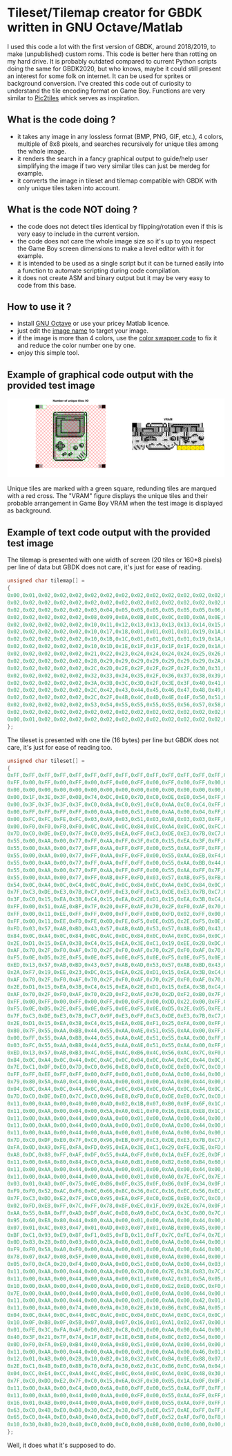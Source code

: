 # Tileset/Tilemap creator for GBDK written in GNU Octave/Matlab

I used this code a lot with the first version of GBDK, around 2018/2019, to make (unpublished) custom roms. This code is better here than rotting on my hard drive. It is probably outdated compared to current Python scripts doing the same for GBDK2020, but who knows, maybe it could still present an interest for some folk on internet. It can be used for sprites or background conversion. I've created this code out of curiosity to understand the tile encoding format on Game Boy. Functions are very similar to [Pic2tiles](http://www.budmelvin.com/dev/index.html) whick serves as inspiration.

## What is the code doing ?
- it takes any image in any lossless format (BMP, PNG, GIF, etc.), 4 colors, multiple of 8x8 pixels, and searches recursively for unique tiles among the whole image.
- it renders the search in a fancy graphical output to guide/help user simplifying the image if two very similar tiles can just be merdeg for example.
- it converts the image in tileset and tilemap compatible with GBDK with only unique tiles taken into account.

## What is the code NOT doing ?
- the code does not detect tiles identical by flipping/rotation even if this is very easy to include in the current version.
- the code does not care the whole image size so it's up to you respect the Game Boy screen dimensions to make a level editor with it for example.
- it is intended to be used as a single script but it can be turned easily into a function to automate scripting during code compilation.
- it does not create ASM and binary output but it may be very easy to code from this base.

## How to use it ?
- install [GNU Octave](https://octave.org/) or use your pricey Matlab licence.
- just edit the [image name](https://github.com/Raphael-Boichot/GNU-Octave-tileset-tilemap-creator-for-GBDK/blob/ca894bc3ff5463393935c4b1e606610a5f718c7b/Tile_creator_GBDK.m#L4) to target your image.
- if the image is more than 4 colors, use the [color swapper code](/Color_swapper.m) to fix it and reduce the color number one by one.
- enjoy this simple tool.

## Example of graphical code output with the provided test image
![](/Output.png)

Unique tiles are marked with a green square, redunding tiles are marqued with a red cross. The "VRAM" figure displays the unique tiles and their probable arrangement in Game Boy VRAM when the test image is displayed as background.

## Example of text code output with the provided test image

The tilemap is presented with one width of screen (20 tiles or 160*8 pixels) per line of data but GBDK does not care, it's just for ease of reading.
```c
unsigned char tilemap[] =
{
0x00,0x01,0x02,0x02,0x02,0x02,0x02,0x02,0x02,0x02,0x02,0x02,0x02,0x02,0x02,0x02,0x02,0x02,0x01,0x00,
0x02,0x02,0x02,0x02,0x02,0x02,0x02,0x02,0x02,0x02,0x02,0x02,0x02,0x02,0x02,0x02,0x02,0x02,0x02,0x02,
0x02,0x02,0x02,0x02,0x02,0x03,0x04,0x05,0x05,0x05,0x05,0x05,0x05,0x06,0x07,0x02,0x02,0x02,0x02,0x02,
0x02,0x02,0x02,0x02,0x02,0x08,0x09,0x0A,0x0B,0x0C,0x0C,0x0D,0x0A,0x0E,0x0F,0x02,0x02,0x02,0x02,0x02,
0x02,0x02,0x02,0x02,0x02,0x10,0x11,0x12,0x13,0x13,0x13,0x13,0x14,0x15,0x16,0x02,0x02,0x02,0x02,0x02,
0x02,0x02,0x02,0x02,0x02,0x10,0x17,0x18,0x01,0x01,0x01,0x01,0x19,0x1A,0x16,0x02,0x02,0x02,0x02,0x02,
0x02,0x02,0x02,0x02,0x02,0x10,0x1B,0x1C,0x01,0x01,0x01,0x01,0x19,0x1A,0x16,0x02,0x02,0x02,0x02,0x02,
0x02,0x02,0x02,0x02,0x02,0x10,0x1D,0x1E,0x1F,0x1F,0x1F,0x1F,0x20,0x1A,0x16,0x02,0x02,0x02,0x02,0x02,
0x02,0x02,0x02,0x02,0x02,0x21,0x22,0x23,0x24,0x24,0x24,0x24,0x25,0x26,0x27,0x02,0x02,0x02,0x02,0x02,
0x02,0x02,0x02,0x02,0x02,0x28,0x29,0x29,0x29,0x29,0x29,0x29,0x29,0x2A,0x2B,0x02,0x02,0x02,0x02,0x02,
0x02,0x02,0x02,0x02,0x02,0x2C,0x2D,0x2E,0x2F,0x2F,0x2F,0x2F,0x30,0x31,0x2B,0x02,0x02,0x02,0x02,0x02,
0x02,0x02,0x02,0x02,0x02,0x32,0x33,0x34,0x35,0x2F,0x36,0x37,0x38,0x39,0x2B,0x02,0x02,0x02,0x02,0x02,
0x02,0x02,0x02,0x02,0x02,0x3A,0x3B,0x3C,0x3D,0x2F,0x3E,0x3F,0x40,0x41,0x2B,0x02,0x02,0x02,0x02,0x02,
0x02,0x02,0x02,0x02,0x02,0x2C,0x42,0x43,0x44,0x45,0x46,0x47,0x48,0x49,0x4A,0x02,0x02,0x02,0x02,0x02,
0x02,0x02,0x02,0x02,0x02,0x2C,0x2F,0x4B,0x4C,0x4D,0x4E,0x4F,0x50,0x51,0x52,0x02,0x02,0x02,0x02,0x02,
0x02,0x02,0x02,0x02,0x02,0x53,0x54,0x55,0x55,0x55,0x55,0x56,0x57,0x58,0x59,0x02,0x02,0x02,0x02,0x02,
0x02,0x02,0x02,0x02,0x02,0x02,0x02,0x02,0x02,0x02,0x02,0x02,0x02,0x02,0x02,0x02,0x02,0x02,0x02,0x02,
0x00,0x01,0x02,0x02,0x02,0x02,0x02,0x02,0x02,0x02,0x02,0x02,0x02,0x02,0x02,0x02,0x02,0x02,0x01,0x00
};
```

The tileset is presented with one tile (16 bytes) per line but GBDK does not care, it's just for ease of reading too.
```c
unsigned char tileset[] =
{
0xFF,0xFF,0xFF,0xFF,0xFF,0xFF,0xFF,0xFF,0xFF,0xFF,0xFF,0xFF,0xFF,0xFF,0xFF,0xFF,
0xFF,0x00,0xFF,0x00,0xFF,0x00,0xFF,0x00,0xFF,0x00,0xFF,0x00,0xFF,0x00,0xFF,0x00,
0x00,0x00,0x00,0x00,0x00,0x00,0x00,0x00,0x00,0x00,0x00,0x00,0x00,0x00,0x00,0x00,
0x00,0x1F,0x3E,0x3F,0x0B,0x74,0xDC,0xE0,0x7D,0xC0,0xDE,0xE0,0x54,0xFF,0xEA,0xFF,
0x00,0x3F,0x3F,0x3F,0x3F,0xC0,0x8A,0xC0,0x91,0xC0,0xAA,0xC0,0xC4,0xFF,0xAA,0xFF,
0x00,0xFF,0xFF,0xFF,0xFF,0x00,0xAA,0x00,0x51,0x00,0xAA,0x00,0x04,0xFF,0xAA,0xFF,
0x00,0xFC,0xFC,0xFE,0xFC,0x03,0xA9,0x03,0x51,0x03,0xA8,0x03,0x03,0xFF,0xAA,0xFF,
0x00,0xF0,0xF0,0xF8,0xF0,0x0C,0xAC,0x0C,0x84,0x0C,0xA4,0x0C,0x0C,0xFC,0xAC,0xFC,
0x7D,0xC0,0xDE,0xE0,0x7F,0xC0,0x95,0xEA,0xFF,0xC3,0xDE,0xE3,0x7B,0xC7,0x97,0xEB,
0x55,0x00,0xAA,0x00,0x77,0xFF,0xAA,0xFF,0x3F,0xC0,0x15,0xEA,0x3F,0xFF,0x2A,0xFF,
0x55,0x00,0xAA,0x00,0x77,0xFF,0xAA,0xFF,0xFF,0x00,0x55,0xAA,0xFF,0xFF,0xAA,0xFF,
0x55,0x00,0xAA,0x00,0x77,0xFF,0xAA,0xFF,0xFF,0x00,0x55,0xAA,0xEB,0xF4,0xB5,0xEA,
0x55,0x00,0xAA,0x00,0x77,0xFF,0xAA,0xFF,0xFF,0x00,0x55,0xAA,0xBB,0x44,0x55,0xAA,
0x55,0x00,0xAA,0x00,0x77,0xFF,0xAA,0xFF,0xFF,0x00,0x55,0xAA,0xFF,0x7F,0x2A,0xFF,
0x55,0x00,0xAA,0x00,0x77,0xFF,0xAB,0xFF,0xFD,0x03,0x57,0xAB,0xF5,0xFB,0xA7,0xFB,
0x54,0x0C,0xA4,0x0C,0xC4,0x0C,0xAC,0x0C,0x84,0x0C,0xA4,0x0C,0x84,0x0C,0xAC,0x0C,
0x7F,0xC3,0xDE,0xE3,0x7B,0xC7,0x9F,0xE3,0xFF,0xC3,0xDE,0xE3,0x7B,0xC7,0x97,0xEB,
0x3F,0xC0,0x15,0xEA,0x3B,0xC4,0x15,0xEA,0x2E,0xD1,0x15,0xEA,0x3B,0xC4,0x15,0xEA,
0xFF,0x00,0x51,0xAE,0xBF,0x7F,0x20,0xFF,0xAF,0x70,0x2F,0xF0,0xAF,0x70,0x67,0xB8,
0xFF,0x00,0x11,0xEE,0xFF,0xFF,0x00,0xFF,0xFF,0x00,0xFD,0x02,0xFF,0x00,0xFF,0x00,
0xFF,0x00,0x11,0xEE,0xFD,0xFE,0x0D,0xFE,0xF5,0x0E,0xD5,0x2E,0xF5,0x0E,0xF5,0x0E,
0xFD,0x03,0x57,0xAB,0xBD,0x43,0x57,0xAB,0xAD,0x53,0x57,0xAB,0xBD,0x43,0x57,0xAB,
0x84,0x0C,0xA4,0x0C,0x84,0x0C,0xAC,0x0C,0x84,0x0C,0xA4,0x0C,0x84,0x0C,0xAC,0x0C,
0x2E,0xD1,0x15,0xEA,0x3B,0xC4,0x15,0xEA,0x3E,0xC1,0x19,0xEE,0x2B,0xDC,0x22,0xFF,
0xAF,0x70,0x2F,0xF0,0xAF,0x70,0x2F,0xF0,0xAF,0x70,0x2F,0xF0,0xAF,0x70,0x27,0xF8,
0xF5,0x0E,0xD5,0x2E,0xF5,0x0E,0xF5,0x0E,0xF5,0x0E,0xF5,0x0E,0xF5,0x0E,0xF5,0x0E,
0xED,0x13,0x57,0xAB,0xBD,0x43,0x57,0xAB,0xAD,0x53,0x57,0xAB,0xBD,0x43,0x57,0xAB,
0x2A,0xF7,0x19,0xEE,0x23,0xDC,0x15,0xEA,0x2E,0xD1,0x15,0xEA,0x3B,0xC4,0x15,0xEA,
0xAF,0x70,0x2F,0xF0,0xAF,0x70,0x2F,0xF0,0xAF,0x70,0x2F,0xF0,0xAF,0x70,0x67,0xB8,
0x2E,0xD1,0x15,0xEA,0x3B,0xC4,0x15,0xEA,0x2E,0xD1,0x15,0xEA,0x3B,0xC4,0x15,0xEA,
0xAF,0x70,0x2F,0xF0,0xAF,0x70,0x2D,0xF2,0xAF,0x70,0x2D,0xF2,0xB0,0x7F,0x3F,0xFF,
0xFF,0x00,0xFF,0x00,0xFF,0x00,0xFF,0x00,0xFF,0x00,0xDD,0x22,0x00,0xFF,0xFF,0xFF,
0xF5,0x0E,0xD5,0x2E,0xF5,0x0E,0xF5,0x0E,0xF5,0x0E,0xD5,0x2E,0x05,0xFE,0xFD,0xFE,
0x7F,0xC3,0xDE,0xE3,0x7B,0xC7,0x9F,0xE3,0xFF,0xC3,0xDE,0xE3,0x7B,0xC7,0x96,0xEB,
0x2E,0xD1,0x15,0xEA,0x3B,0xC4,0x15,0xEA,0x0E,0xF1,0x25,0xFA,0x00,0xFF,0x00,0xFF,
0x80,0x7F,0x55,0xAA,0xBB,0x44,0x55,0xAA,0xAE,0x51,0x55,0xAA,0x00,0xFF,0x00,0xFF,
0x00,0xFF,0x55,0xAA,0xBB,0x44,0x55,0xAA,0xAE,0x51,0x55,0xAA,0x00,0xFF,0x00,0xFF,
0x03,0xFC,0x55,0xAA,0xBB,0x44,0x55,0xAA,0xAE,0x51,0x55,0xAA,0x00,0xFF,0x00,0xFF,
0xED,0x13,0x57,0xAB,0xB3,0x4C,0x5E,0xAC,0xB6,0x4C,0x56,0xAC,0x7C,0xF0,0xFA,0xF0,
0x84,0x0C,0xA4,0x0C,0x44,0x0C,0xAC,0x0C,0x04,0x0C,0xA4,0x0C,0x44,0x0C,0xAC,0x0C,
0x7E,0xC1,0xDF,0xE0,0x7D,0xC0,0x96,0xE8,0xFD,0xC0,0xDE,0xE0,0x7C,0xC0,0x96,0xE8,
0xFF,0xFF,0xEE,0xFF,0xFF,0x00,0xFF,0x00,0x01,0x00,0xAA,0x00,0x44,0x00,0xAA,0x00,
0x79,0x80,0x5A,0xA0,0xC4,0x00,0xAA,0x00,0x01,0x00,0xAA,0x00,0x44,0x00,0xAA,0x00,
0x04,0x0C,0xA4,0x0C,0x44,0x0C,0xAC,0x0C,0x04,0x0C,0xA4,0x0C,0x44,0x0C,0xAC,0x0C,
0x7D,0xC0,0xDE,0xE0,0x7C,0xC0,0x96,0xE8,0xFD,0xC0,0xDE,0xE0,0x7C,0xC0,0x96,0xE8,
0x11,0x00,0xAA,0x00,0x40,0x00,0xAD,0x02,0x1B,0x07,0xB0,0x0F,0x6F,0x1C,0xF9,0x0E,
0x11,0x00,0xAA,0x00,0x04,0x00,0x5A,0xA0,0xE1,0xF0,0x16,0xE8,0xE8,0x1C,0x8C,0xF8,
0x11,0x00,0xAA,0x00,0x44,0x00,0xAA,0x00,0x01,0x00,0xAA,0x00,0x44,0x00,0xAA,0x00,
0x11,0x00,0xAA,0x00,0x44,0x00,0xAA,0x00,0x01,0x00,0xAA,0x00,0x44,0x00,0xAA,0x01,
0x11,0x00,0xAA,0x00,0x44,0x00,0xAA,0x00,0x01,0x00,0xAA,0x00,0x04,0x00,0x0A,0xF0,
0x7D,0xC0,0xDF,0xE0,0x7F,0xC0,0x96,0xEB,0xFF,0xC3,0xDE,0xE3,0x7B,0xC7,0x97,0xEB,
0xFA,0x0D,0xA9,0xFE,0xFA,0xFD,0x95,0xEA,0x3E,0xC1,0x29,0xFE,0x3E,0xFD,0x09,0xFE,
0xA8,0xDC,0x88,0xFF,0xAF,0xDF,0x55,0xAA,0xFF,0x00,0x1A,0xEF,0x2E,0xDF,0x55,0xAA,
0x11,0x00,0x6A,0x80,0x84,0xC0,0x5A,0xA0,0xB1,0x60,0xB2,0x60,0xB4,0x60,0x3A,0xE0,
0x11,0x00,0xAA,0x00,0x44,0x00,0xAA,0x00,0x01,0x00,0xAA,0x00,0x44,0x00,0xAC,0x03,
0x11,0x00,0xAA,0x00,0x44,0x00,0xAA,0x00,0x01,0x00,0xA0,0x7E,0xFC,0x7E,0x5E,0xA1,
0x03,0x01,0xA0,0x0F,0x75,0x0E,0xB6,0x0F,0x35,0x0F,0xB6,0x0F,0x34,0x0F,0x2D,0x83,
0xF9,0xF0,0x52,0xAC,0xF6,0x0C,0x66,0x8C,0x36,0xCC,0x16,0xEC,0x56,0xEC,0xA2,0xF8,
0x7F,0xC3,0xDD,0xE2,0x7F,0xC0,0x95,0xEA,0xFF,0xC0,0xDE,0xE0,0x7C,0xC0,0x96,0xE8,
0x02,0xFD,0xE8,0xFF,0x7C,0xFF,0x78,0x8F,0xEC,0x1F,0x99,0x2E,0x74,0x0F,0x9F,0x23,
0xAA,0x55,0x8A,0xFF,0xAD,0xDF,0xAC,0xD8,0xA9,0xDC,0xCA,0x3C,0x80,0x7C,0xF2,0xE0,
0x95,0x60,0xEA,0x80,0x44,0x80,0xAA,0x00,0x01,0x00,0xAA,0x00,0x44,0x00,0xAA,0x00,
0x07,0x01,0xAC,0x03,0x47,0x01,0xAD,0x03,0x07,0x01,0xAB,0x00,0x45,0x00,0xAA,0x00,
0xBF,0xC1,0x93,0xE9,0x8F,0xF1,0x85,0xFB,0x11,0xFF,0x7C,0xFE,0xF4,0x7E,0xFE,0x00,
0x0D,0x83,0x2B,0x80,0x03,0x80,0x2A,0x80,0x81,0x00,0xAA,0x00,0x44,0x00,0xAA,0x00,
0xF9,0xF0,0x5A,0xA0,0xF0,0x00,0xAA,0x00,0x01,0x00,0xAA,0x00,0x44,0x00,0xAA,0x00,
0x78,0x07,0xA7,0x08,0x5F,0x00,0xAA,0x00,0x01,0x00,0xAA,0x00,0x44,0x00,0xAA,0x00,
0x05,0xF0,0xCA,0x20,0xF4,0x00,0xAA,0x00,0x51,0x00,0xAA,0x00,0x44,0x03,0xA7,0x03,
0x11,0x00,0xAA,0x00,0x44,0x00,0xAA,0x00,0x7D,0x00,0x7E,0x38,0x83,0x7C,0xBB,0xC6,
0x11,0x00,0xAA,0x00,0x44,0x00,0xAA,0x00,0x11,0x00,0xA2,0x01,0x5A,0x05,0x8F,0x1E,
0x10,0x00,0xAA,0x00,0x44,0x00,0xAA,0x00,0xF1,0x00,0xE2,0xE0,0x0C,0xF0,0xDA,0x38,
0x7E,0x00,0xAA,0x00,0x44,0x00,0xAA,0x00,0x01,0x00,0xAA,0x00,0x44,0x00,0xAA,0x00,
0x11,0x00,0xAA,0x00,0x44,0x00,0xAA,0x00,0x01,0x00,0xAA,0x00,0x42,0x01,0xA9,0x03,
0x11,0x00,0xAA,0x00,0x74,0x00,0x9A,0x30,0x2E,0x10,0xB6,0x0C,0xBA,0x05,0x2F,0x83,
0x04,0x0C,0xA4,0x0C,0x44,0x0C,0xAC,0x0C,0x04,0x0C,0xA4,0x0C,0xC4,0x0C,0xAC,0x0C,
0x10,0x0F,0xB8,0x0F,0x5B,0x07,0xAB,0x07,0x16,0x01,0xA1,0x02,0x47,0x00,0xAA,0x00,
0x01,0xFE,0x3C,0xFA,0xAF,0xD0,0xB2,0xC8,0xD1,0x00,0xAA,0x00,0x44,0x00,0xAA,0x00,
0x40,0x3F,0x21,0x7F,0x74,0x1F,0xEF,0x1E,0x5B,0x04,0xBC,0x02,0x54,0x00,0xAA,0x00,
0x0D,0xF0,0xFA,0xE0,0xB4,0x40,0x6A,0x80,0x51,0x00,0xAA,0x00,0x44,0x00,0xAA,0x00,
0x11,0x00,0xAA,0x00,0x44,0x00,0xAA,0x00,0x01,0x00,0xAA,0x00,0x46,0x01,0xAD,0x03,
0x12,0x01,0xAB,0x00,0x2B,0x10,0xB2,0x18,0x32,0x0C,0xB4,0x0E,0x88,0x07,0x2D,0x83,
0x2E,0xC1,0x4B,0xE0,0x8B,0x70,0xFA,0x30,0x62,0x1C,0xB6,0x0C,0x9A,0x04,0x2E,0x80,
0x04,0xCC,0xE4,0xCC,0xA4,0x4C,0xEC,0x0C,0x44,0x0C,0xA4,0x0C,0x48,0x30,0x90,0x30,
0x7F,0xC0,0xDD,0xE2,0x7F,0xC0,0x15,0x6A,0x3F,0x30,0x05,0x1A,0x0F,0x0F,0x02,0x07,
0x11,0x00,0xAA,0x00,0xC4,0x00,0x6A,0x80,0xFF,0x00,0x55,0xAA,0xFF,0xFF,0xAA,0xFF,
0x11,0x00,0xAA,0x00,0x44,0x00,0xAA,0x00,0xFF,0x00,0x55,0xAA,0xFF,0xFF,0xAA,0xFF,
0x16,0x01,0xAB,0x00,0x44,0x00,0xAA,0x00,0xFF,0x00,0x55,0xAA,0xFF,0xFF,0xAA,0xFF,
0x63,0xC0,0x4B,0xE0,0xD8,0x30,0xC2,0x38,0xF5,0x0E,0x57,0xAE,0xFF,0xFF,0xAA,0xFF,
0x65,0xC0,0x4A,0xE0,0xA0,0x40,0xEA,0x00,0xF7,0x0F,0x52,0xAF,0xF0,0xF8,0xA0,0xF0,
0x10,0x30,0x80,0x20,0x40,0xC0,0x00,0xC0,0x00,0x80,0x00,0x00,0x00,0x00,0x00,0x00
};
```

Well, it does what it's supposed to do. 
